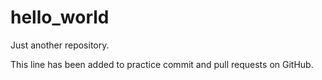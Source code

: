 # hello_world
Just another repository.

This line has been added to practice commit and pull requests on GitHub.
